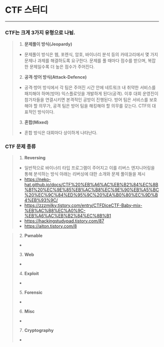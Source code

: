 # CTF 스터디
----------------

### CTF는 크게 3가지 유형으로 나뉨.
>1. **문제풀이 방식(Jeopardy)**
>   - 문제풀이 방식은 웹, 포렌식, 암호, 바이너리 분석 등의 카테고리에서 몇 가지 문제나 과제를 해결하도록 요구한다. 문제를 풀 때마다 점수를 받으며, 복잡한 문제일수록 더 높은 점수가 주어진다.
> 
>2. **공격·방어 방식(Attack-Defence)**
>   - 공격·방어 방식에서 각 팀은 주어진 시간 안에 네트워크 내 취약한 서비스를 패치해야 하며(방어) 익스플로잇을 개발하게 된다(공격). 이후 대회 운영진이 참가자들을 연결시키면 본격적인 공방이 진행된다. 방어 팀은 서비스를 보호해야 할 의무가, 공격 팀은 방어 팀을 해킹해야 할 의무를 갖는다. CTF의 대표적인 방식이다. 
> 
>3. **혼합(Mixed)**
>   - 혼합 방식은 대회마다 상이하게 나타난다.

### CTF 문제 종류

>1. **Reversing**
>   - 일반적으로 바이너리 타입 프로그램이 주어지고 이를 리버스 엔지니어링을 통해 분석하는 방식 아래는 리버싱에 대한 소개와 문제 풀이들을 제시
>   - https://neko-hat.github.io/docs/CTF%20%EB%A6%AC%EB%B2%84%EC%8B%B1%20%EC%9E%85%EB%AC%B8%EC%9E%90%EB%A5%BC%20%EC%9C%84%ED%95%9C%20%EA%B0%80%EC%9D%B4%EB%93%9C/
>   - https://zzzmilky.tistory.com/entry/CTFDiceCTF-Baby-mix-%EB%AC%B8%EC%A0%9C-%EB%A6%AC%EB%B2%84%EC%8B%B1
>   - https://hackingstudypad.tistory.com/87
>   - https://aiton.tistory.com/8

>2. **Pwnable**
>   -
>3. **Web**
>   -
>4. **Exploit**
>   -
>5. **Forensic**
>   -
>6. **Misc**
>   -
>7. **Cryptography**
>   -